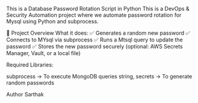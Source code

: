 This is a Database Password Rotation Script in Python
This is a DevOps & Security Automation project where we automate password rotation for Mysql using Python and subprocess.

📌 Project Overview
What it does:
✅ Generates a random new password
✅ Connects to MYsql via subprocess
✅ Runs a Mtsql query to update the password
✅ Stores the new password securely (optional: AWS Secrets Manager, Vault, or a local file)

Required Libraries:

subprocess → To execute MongoDB queries
string, secrets → To generate random passwords

Author
Sarthak
